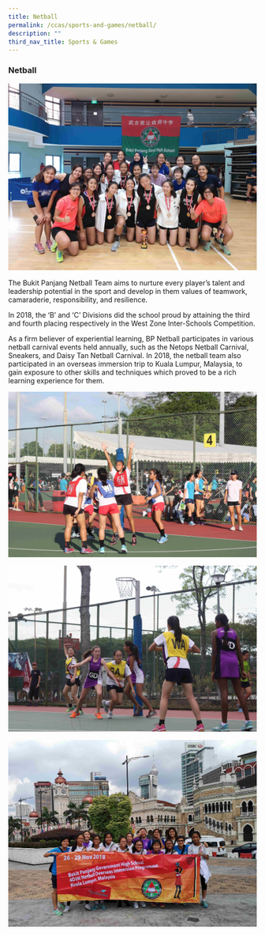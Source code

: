```yaml
---
title: Netball
permalink: /ccas/sports-and-games/netball/
description: ""
third_nav_title: Sports & Games
---
```

### Netball

![](/images/nb1.jpeg)

The Bukit Panjang Netball Team aims to nurture every player’s talent and leadership potential in the sport and develop in them values of teamwork, camaraderie, responsibility, and resilience.


In 2018, the ‘B’ and ‘C’ Divisions did the school proud by attaining the third and fourth placing respectively in the West Zone Inter-Schools Competition.


As a firm believer of experiential learning, BP Netball participates in various netball carnival events held annually, such as the Netops Netball Carnival, Sneakers, and Daisy Tan Netball Carnival. In 2018, the netball team also participated in an overseas immersion trip to Kuala Lumpur, Malaysia, to gain exposure to other skills and techniques which proved to be a rich learning experience for them.


![](/images/nb2.jpeg)

![](/images/nb3.jpeg)

![](/images/nb4.jpeg)